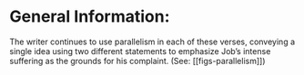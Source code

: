 # General Information:

The writer continues to use parallelism in each of these verses, conveying a single idea using two different statements to emphasize Job’s intense suffering as the grounds for his complaint. (See: [[figs-parallelism]])